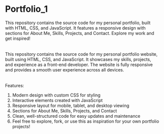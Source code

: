 # Portfolio_1
This repository contains the source code for my personal portfolio, built with HTML, CSS, and JavaScript. It features a responsive design with sections for About Me, Skills, Projects, and Contact. Explore my work and get inspired!
<br>
<br>
<br>
This repository contains the source code for my personal portfolio website, built using HTML, CSS, and JavaScript. It showcases my skills, projects, and experience as a front-end developer. The website is fully responsive and provides a smooth user experience across all devices.
<br>
<br>
<br>
Features:
<br>
<ol>
  <li>
Modern design with custom CSS for styling
  </li>
  <li>
Interactive elements created with JavaScript
  </li>
<li>
Responsive layout for mobile, tablet, and desktop viewing
</li>
  <li>
Sections for About Me, Skills, Projects, and Contact
  </li>
  <li>
Clean, well-structured code for easy updates and maintenance
  </li>
  <li>
Feel free to explore, fork, or use this as inspiration for your own portfolio projects!
  </li>
</ol>
